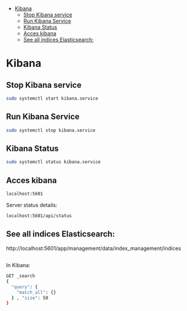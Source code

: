 <!--ts-->
* [Kibana](#kibana)
   * [Stop Kibana service](#stop-kibana-service)
   * [Run Kibana Service](#run-kibana-service)
   * [Kibana Status](#kibana-status)
   * [Acces kibana](#acces-kibana)
   * [See all indices Elasticsearch:](#see-all-indices-elasticsearch)

<!-- Created by https://github.com/ekalinin/github-markdown-toc -->
<!-- Added by: gil_diy, at: Thu 29 Dec 2022 15:18:07 IST -->

<!--te-->


# Kibana

## Stop Kibana service

```bash
sudo systemctl start kibana.service
```

## Run Kibana Service

```bash
sudo systemctl stop kibana.service
```

## Kibana Status

```bash
sudo systemctl status kibana.service
```


## Acces kibana


```bash
localhost:5601
```

Server status details:
```bash
localhost:5601/api/status
```

## See all indices Elasticsearch:

http://localhost:5601/app/management/data/index_management/indices


##

In Kibana:

```bash
GET _search
{
  "query": {
    "match_all": {}
  } , "size": 50
}
```
